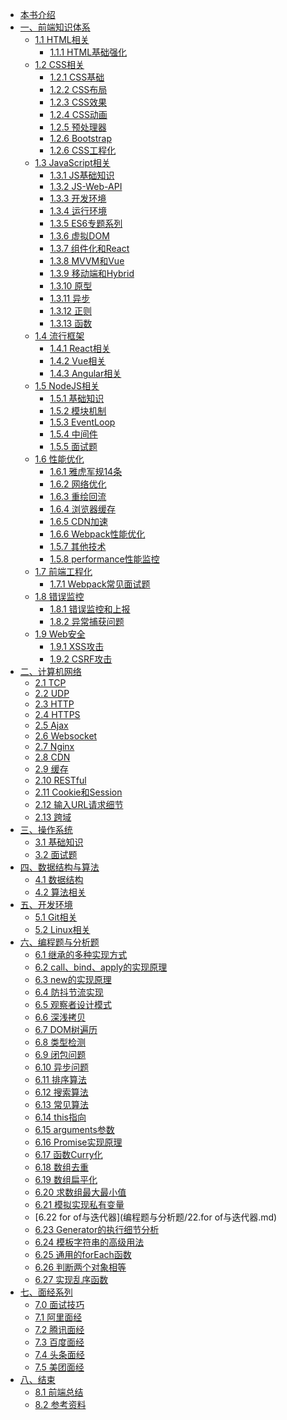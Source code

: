 * [本书介绍](README.md)
* [一、前端知识体系]()
   * [1.1 HTML相关]()
     * [1.1.1 HTML基础强化](前端知识体系/HTML相关/1.HTML基础强化.md)
   * [1.2 CSS相关]()
     * [1.2.1 CSS基础](前端知识体系/CSS相关/1.CSS基础.md)
     * [1.2.2 CSS布局](前端知识体系/CSS相关/2.CSS布局.md)
     * [1.2.3 CSS效果](前端知识体系/CSS相关/3.CSS效果.md)
     * [1.2.4 CSS动画](前端知识体系/CSS相关/4.CSS动画.md)
     * [1.2.5 预处理器](前端知识体系/CSS相关/5.预处理器.md)
     * [1.2.6 Bootstrap](前端知识体系/CSS相关/6.Bootstrap.md)
     * [1.2.6 CSS工程化](前端知识体系/CSS相关/7.CSS工程化方案.md)
   * [1.3 JavaScript相关]()
     * [1.3.1 JS基础知识](前端知识体系/JS相关/1.JS基础知识.md)
     * [1.3.2 JS-Web-API](前端知识体系/JS相关/2.JS-Web-API.md)
     * [1.3.3 开发环境](前端知识体系/JS相关/3.开发环境.md)
     * [1.3.4 运行环境](前端知识体系/JS相关/4.运行环境.md)
     * [1.3.5 ES6专题系列](前端知识体系/JS相关/5.ES6专题系列.md)
     * [1.3.6 虚拟DOM](前端知识体系/JS相关/6.虚拟DOM.md)
     * [1.3.7 组件化和React](前端知识体系/JS相关/7.组件化和React.md)
     * [1.3.8 MVVM和Vue](前端知识体系/JS相关/8.MVVM和Vue.md)
     * [1.3.9 移动端和Hybrid](前端知识体系/JS相关/9.移动端和Hybrid.md)
     * [1.3.10 原型](前端知识体系/JS相关/10.原型.md)
     * [1.3.11 异步](前端知识体系/JS相关/11.异步.md)
     * [1.3.12 正则](前端知识体系/JS相关/12.正则.md)
     * [1.3.13 函数](前端知识体系/JS相关/13.函数.md)
   * [1.4 流行框架]()
     * [1.4.1 React相关](前端知识体系/流行框架/1.React相关.md)
     * [1.4.2 Vue相关](前端知识体系/流行框架/2.Vue相关.md)
     * [1.4.3 Angular相关](前端知识体系/流行框架/3.Angular相关.md)
   * [1.5 NodeJS相关]()
     * [1.5.1 基础知识](前端知识体系/NodeJS相关/1.基础知识.md)
     * [1.5.2 模块机制](前端知识体系/NodeJS相关/2.模块机制.md)
     * [1.5.3 EventLoop](前端知识体系/NodeJS相关/3.EventLoop.md)
     * [1.5.4 中间件](前端知识体系/NodeJS相关/4.中间件.md)
     * [1.5.5 面试题](前端知识体系/NodeJS相关/5.面试题.md)
   * [1.6 性能优化]()
     * [1.6.1 雅虎军规14条](前端知识体系/性能优化/1.雅虎军规14条.md)
     * [1.6.2 网络优化](前端知识体系/性能优化/2.网络优化.md)
     * [1.6.3 重绘回流](前端知识体系/性能优化/3.重绘回流.md)
     * [1.6.4 浏览器缓存](前端知识体系/性能优化/4.浏览器缓存.md)
     * [1.6.5 CDN加速](前端知识体系/性能优化/5.CDN加速.md)
     * [1.6.6 Webpack性能优化](前端知识体系/性能优化/6.Webpack性能优化.md)
     * [1.5.7 其他技术](前端知识体系/性能优化/7.其他技术.md)
     * [1.5.8 performance性能监控](前端知识体系/性能优化/8.performance性能监控.md)
   * [1.7 前端工程化]()
     * [1.7.1 Webpack常见面试题](前端知识体系/前端工程化/1.Webpack常见面试题.md)
   * [1.8 错误监控]()
     * [1.8.1 错误监控和上报](前端知识体系/错误监控/1.错误监控和上报.md)
     * [1.8.2 异常捕获问题](前端知识体系/错误监控/2.异常捕获问题.md)
   * [1.9 Web安全]()
     * [1.9.1 XSS攻击](前端知识体系/Web安全/1.XSS攻击.md)
     * [1.9.2 CSRF攻击](前端知识体系/Web安全/2.CSRF攻击.md)
* [二、计算机网络]()
   * [2.1 TCP](计算机网络/1.TCP.md)
   * [2.2 UDP](计算机网络/2.UDP.md)
   * [2.3 HTTP](计算机网络/3.HTTP.md)
   * [2.4 HTTPS](计算机网络/4.HTTPS.md)
   * [2.5 Ajax](计算机网络/5.Ajax.md)
   * [2.6 Websocket](计算机网络/6.Websocket.md)
   * [2.7 Nginx](计算机网络/7.Nginx.md)
   * [2.8 CDN](计算机网络/8.CDN.md)
   * [2.9 缓存](计算机网络/9.缓存.md)
   * [2.10 RESTful](计算机网络/10.RESTful.md)
   * [2.11 Cookie和Session](计算机网络/11.Cookie和Session.md)
   * [2.12 输入URL请求细节](计算机网络/12.输入URL请求细节.md)
   * [2.13 跨域](计算机网络/13.跨域.md)
* [三、操作系统]()
   * [3.1 基础知识](操作系统/1.基础知识.md)
   * [3.2 面试题](操作系统/2.面试题.md)
* [四、数据结构与算法]()
  * [4.1 数据结构](数据结构与算法/1.数据结构.md)
  * [4.2 算法相关](数据结构与算法/2.算法设计.md)
* [五、开发环境]()
   * [5.1 Git相关](开发环境/1.Git相关.md)
   * [5.2 Linux相关](开发环境/2.Linux相关.md)
* [六、编程题与分析题]()
  * [6.1 继承的多种实现方式](编程题与分析题/1.继承的多种实现方式.md)
  * [6.2 call、bind、apply的实现原理](编程题与分析题/2.call、bind、apply的实现.md)
  * [6.3 new的实现原理](编程题与分析题/3.new的实现原理.md)
  * [6.4 防抖节流实现](编程题与分析题/4.防抖节流实现.md)
  * [6.5 观察者设计模式](编程题与分析题/5.观察者设计模式.md)
  * [6.6 深浅拷贝](编程题与分析题/6.深浅拷贝.md)
  * [6.7 DOM树遍历](编程题与分析题/7.DOM树遍历.md)
  * [6.8 类型检测](编程题与分析题/8.类型检测.md)
  * [6.9 闭包问题](编程题与分析题/9.闭包问题.md)
  * [6.10 异步问题](编程题与分析题/10.异步问题.md)
  * [6.11 排序算法](编程题与分析题/11.排序算法.md)
  * [6.12 搜索算法](编程题与分析题/12.搜索算法.md)
  * [6.13 常见算法](编程题与分析题/13.常见算法.md)
  * [6.14 this指向](编程题与分析题/14.this指向.md)
  * [6.15 arguments参数](编程题与分析题/15.arguments参数.md)
  * [6.16 Promise实现原理](编程题与分析题/16.Promise实现原理.md)
  * [6.17 函数Curry化](编程题与分析题/17.函数curry化.md)
  * [6.18 数组去重](编程题与分析题/18.数组去重.md)
  * [6.19 数组扁平化](编程题与分析题/19.数组扁平化.md)
  * [6.20 求数组最大最小值](编程题与分析题/20.求数组最大值和最小值.md)
  * [6.21 模拟实现私有变量](编程题与分析题/21.模拟实现私有变量.md)
  * [6.22 for of与迭代器](编程题与分析题/22.for of与迭代器.md)
  * [6.23 Generator的执行细节分析](编程题与分析题/23.Generator的执行细节分析.md)
  * [6.24 模板字符串的高级用法](编程题与分析题/24.模板字符串的高级用法.md)
  * [6.25 通用的forEach函数](编程题与分析题/25.通用的forEach函数.md)
  * [6.26 判断两个对象相等](编程题与分析题/26.判断两个对象相等.md)
  * [6.27 实现乱序函数](编程题与分析题/27.实现乱序函数.md)
* [七、面经系列]()
  * [7.0 面试技巧](面经系列/0.面试技巧.md)
  * [7.1 阿里面经](面经系列/1.阿里面经.md)
  * [7.2 腾讯面经](面经系列/2.腾讯面经.md)
  * [7.3 百度面经](面经系列/3.百度面经.md)
  * [7.4 头条面经](面经系列/4.头条面经.md)
  * [7.5 美团面经](面经系列/5.美团面经.md)
* [八、结束]()
  * [8.1 前端总结](总结/1.前端总结.md)
  * [8.2 参考资料](总结/2.参考资料.md)
